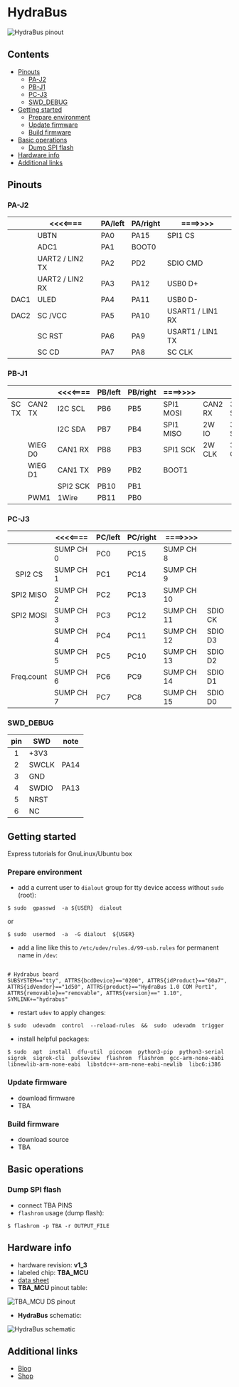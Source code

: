 

# HydraBus


![HydraBus pinout](../master/resources/hydrabus_pinout.png)  


## Contents


  * [Pinouts](#pinouts)
    * [PA-J2](#pa-j2)
    * [PB-J1](#pb-j1)
    * [PC-J3](#pc-j3)
    * [SWD_DEBUG](#swd_debug)
  * [Getting started](#getting-started)
    * [Prepare environment](#prepare-environment)
    * [Update firmware](#update-firmware)
    * [Build firmware](#build-firmware)
 * [Basic operations](#basic-operations)
    * [Dump SPI flash](#dump-spi-flash)
 * [Hardware info](#hardware-info)
 * [Additional links](#additional-links) 


## Pinouts


### PA-J2


|      |     <<<<====    | PA/left | PA/right |    ====>>>>      |
|:----:|-----------------|---------|----------|------------------|
|      | UBTN            |   PA0   |   PA15   | SPI1 CS          |
|      | ADC1            |   PA1   |   BOOT0  |                  |
|      | UART2 / LIN2 TX |   PA2   |   PD2    | SDIO CMD         |
|      | UART2 / LIN2 RX |   PA3   |   PA12   | USB0 D+          |
| DAC1 | ULED            |   PA4   |   PA11   | USB0 D-          |
| DAC2 | SC /VCC         |   PA5   |   PA10   | USART1 / LIN1 RX |
|      | SC RST          |   PA6   |   PA9    | USART1 / LIN1 TX |
|      | SC CD           |   PA7   |   PA8    | SC CLK           |


### PB-J1


|       |         | <<<<==== | PB/left | PB/right | ====>>>>  |         |        |
|:-----:|---------|----------|---------|----------|-----------|---------|--------|
| SC TX | CAN2 TX | I2C SCL  |   PB6   |   PB5    | SPI1 MOSI | CAN2 RX | 3W SDO |
|       |         | I2C SDA  |   PB7   |   PB4    | SPI1 MISO | 2W IO   | 3W SDI |
|       | WIEG D0 | CAN1 RX  |   PB8   |   PB3    | SPI1 SCK  | 2W CLK  | 3W CLK |
|       | WIEG D1 | CAN1 TX  |   PB9   |   PB2    | BOOT1     |         |        |
|       |         | SPI2 SCK |   PB10  |   PB1    |           |         |        |
|       |   PWM1  | 1Wire    |   PB11  |   PB0    |           |         |        |


### PC-J3


|            |  <<<<==== | PC/left | PC/right | ====>>>>   |         |
|:----------:|-----------|---------|----------|------------|---------|
|            | SUMP CH 0 |   PC0   |   PC15   | SUMP CH  8 |         |
| SPI2 CS    | SUMP CH 1 |   PC1   |   PC14   | SUMP CH  9 |         |
| SPI2 MISO  | SUMP CH 2 |   PC2   |   PC13   | SUMP CH 10 |         |
| SPI2 MOSI  | SUMP CH 3 |   PC3   |   PC12   | SUMP CH 11 | SDIO CK |
|            | SUMP CH 4 |   PC4   |   PC11   | SUMP CH 12 | SDIO D3 |
|            | SUMP CH 5 |   PC5   |   PC10   | SUMP CH 13 | SDIO D2 |
| Freq.count | SUMP CH 6 |   PC6   |   PC9    | SUMP CH 14 | SDIO D1 |
|            | SUMP CH 7 |   PC7   |   PC8    | SUMP CH 15 | SDIO D0 |


### SWD_DEBUG


| pin |  SWD  | note |
|:---:|-------|------|
|  1  | +3V3  |      |
|  2  | SWCLK | PA14 |
|  3  | GND   |      |
|  4  | SWDIO | PA13 |
|  5  | NRST  |      |
|  6  | NC    |      |


## Getting started


Express tutorials for GnuLinux/Ubuntu box


### Prepare environment

 - add a current user to `dialout` group for tty device access without `sudo` (root):
```
$ sudo  gpasswd  -a ${USER}  dialout
```
or
```
$ sudo  usermod  -a  -G dialout  ${USER}
```

 - add a line like this to `/etc/udev/rules.d/99-usb.rules` for permanent name in `/dev`:
```

# Hydrabus board
SUBSYSTEM=="tty", ATTRS{bcdDevice}=="0200", ATTRS{idProduct}=="60a7", ATTRS{idVendor}=="1d50", ATTRS{product}=="HydraBus 1.0 COM Port1", ATTRS{removable}=="removable", ATTRS{version}==" 1.10", SYMLINK+="hydrabus"

```

 - restart `udev` to apply changes:
```
$ sudo  udevadm  control  --reload-rules  &&  sudo  udevadm  trigger
```

 - install helpful packages:
```
$ sudo  apt  install  dfu-util  picocom  python3-pip  python3-serial  sigrok  sigrok-cli  pulseview  flashrom  flashrom  gcc-arm-none-eabi  libnewlib-arm-none-eabi  libstdc++-arm-none-eabi-newlib  libc6:i386
```


### Update firmware

 - download firmware
 - TBA


### Build firmware

 - download source
 - TBA




## Basic operations


### Dump SPI flash

 - connect TBA PINS
 - `flashrom` usage (dump flash):
```
$ flashrom -p TBA -r OUTPUT_FILE
```




## Hardware info

 - hardware revision: **v1_3**
 - labeled chip: **TBA_MCU**
 - [data sheet](https://example.com/mcu.pdf)
 - **TBA_MCU** pinout table:

![TBA_MCU DS pinout](../master/resources/hydrabus_MCU_datasheet_pinout_table.png)  

 - **HydraBus** schematic:

![HydraBus schematic](../master/resources/hydrabus_schematic.png)  




## Additional links

 - [Blog]()
 - [Shop]()





